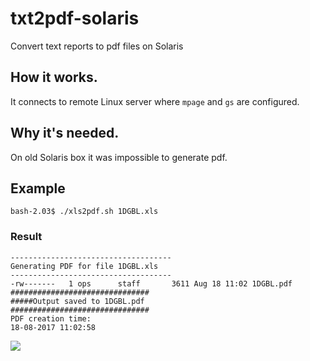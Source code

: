 # txt2pdf-solaris
Convert text reports to pdf files on Solaris

## How it works.
It connects to remote Linux server where `mpage` and `gs` are configured.

## Why it's needed.
On old Solaris box it was impossible to generate pdf.


## Example

```
bash-2.03$ ./xls2pdf.sh 1DGBL.xls
```

### Result

```
------------------------------------
Generating PDF for file 1DGBL.xls
------------------------------------
-rw-------   1 ops      staff       3611 Aug 18 11:02 1DGBL.pdf
###############################
#####Output saved to 1DGBL.pdf
###############################
PDF creation time:
18-08-2017 11:02:58
```


[<img src="https://www.buymeacoffee.com/assets/img/custom_images/orange_img.png">](https://www.buymeacoffee.com/0nJ32Xg)
